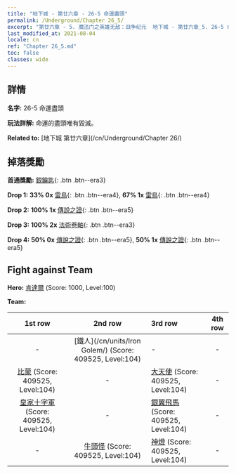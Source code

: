 ```yaml
---
title: "地下城 - 第廿六章 - 26-5 命運盡頭"
permalink: /Underground/Chapter 26_5/
excerpt: "第廿六章 - 5. 魔法门之英雄无敌：战争纪元  地下城 - 第廿六章_5. 26-5 命運盡頭"
last_modified_at: 2021-08-04
locale: cn
ref: "Chapter 26_5.md"
toc: false
classes: wide
---
```


## 詳情

 **名字:** 26-5 命運盡頭

 **玩法詳解:**       命運的盡頭唯有毀滅。

 **Related to:** [地下城 第廿六章](/cn/Underground/Chapter 26/)

## 掉落獎勵

 **首通獎勵:** [銀鑰匙](/cn/Items/con_693/){: .btn .btn--era3}

 **Drop 1:** **33% 0x** [雷鳥](/cn/Items/unt_221/){: .btn .btn--era4}, **67% 1x** [雷鳥](/cn/Items/unt_221/){: .btn .btn--era4}

 **Drop 2:** **100% 1x** [傳說之證](/cn/Items/mat_95/){: .btn .btn--era5}

 **Drop 3:** **100% 2x** [法術卷軸](/cn/Items/con_694/){: .btn .btn--era3}

 **Drop 4:** **50% 0x** [傳說之證](/cn/Items/mat_88/){: .btn .btn--era5}, **50% 1x** [傳說之證](/cn/Items/mat_88/){: .btn .btn--era5}


## Fight against Team
 **Hero:** [肯達爾](/cn/heroes/Kendal/) (Score: 1000, Level:100)

 **Team:**


  | 1st row | 2nd row | 3rd row | 4th row |
  |:----:|:----:|:----|:----:|
  | - | [鐵人](/cn/units/Iron Golem/) (Score: 409525, Level:104)  | - | - |
  | [比蒙](/cn/units/Behemoth/) (Score: 409525, Level:104)  | - | [大天使](/cn/units/Angel/) (Score: 409525, Level:104)  | - |
  | [皇家十字軍](/cn/units/Swordsman/) (Score: 409525, Level:104)  | - | [銀翼飛馬](/cn/units/Pegasus/) (Score: 409525, Level:104)  | - |
  | - | [牛頭怪](/cn/units/Minotaur/) (Score: 409525, Level:104)  | [神燈](/cn/units/Genie/) (Score: 409525, Level:104)  | - |


